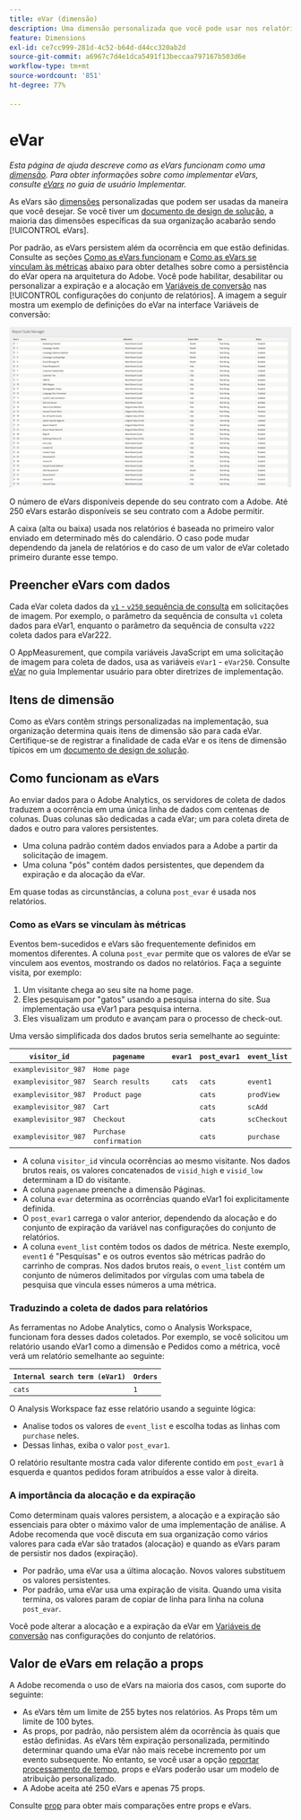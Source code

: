 ```yaml
---
title: eVar (dimensão)
description: Uma dimensão personalizada que você pode usar nos relatórios.
feature: Dimensions
exl-id: ce7cc999-281d-4c52-b64d-d44cc320ab2d
source-git-commit: a6967c7d4e1dca5491f13beccaa797167b503d6e
workflow-type: tm+mt
source-wordcount: '851'
ht-degree: 77%

---
```


# eVar

*Esta página de ajuda descreve como as eVars funcionam como uma [dimensão](overview.md). Para obter informações sobre como implementar eVars, consulte [eVars](/help/implement/vars/page-vars/evar.md) no guia de usuário Implementar.*

As eVars são [dimensões](overview.md) personalizadas que podem ser usadas da maneira que você desejar. Se você tiver um [documento de design de solução](/help/implement/prepare/solution-design.md), a maioria das dimensões específicas da sua organização acabarão sendo [!UICONTROL eVars].

Por padrão, as eVars persistem além da ocorrência em que estão definidas. Consulte as seções [Como as eVars funcionam](#how-evars-work) e [Como as eVars se vinculam às métricas](#how-evars-tie-to-metrics) abaixo para obter detalhes sobre como a persistência do eVar opera na arquitetura do Adobe. Você pode habilitar, desabilitar ou personalizar a expiração e a alocação em [Variáveis de conversão](/help/admin/tools/manage-rs/edit-settings/conversion-var-admin/conversion-var-admin.md) nas [!UICONTROL configurações do conjunto de relatórios]. A imagem a seguir mostra um exemplo de definições do eVar na interface Variáveis de conversão:

![Exemplos de eVar](assets/evars-sample.png)

O número de eVars disponíveis depende do seu contrato com a Adobe. Até 250 eVars estarão disponíveis se seu contrato com a Adobe permitir.

A caixa (alta ou baixa) usada nos relatórios é baseada no primeiro valor enviado em determinado mês do calendário. O caso pode mudar dependendo da janela de relatórios e do caso de um valor de eVar coletado primeiro durante esse tempo.

## Preencher eVars com dados

Cada eVar coleta dados da [`v1` - `v250` sequência de consulta](/help/implement/validate/query-parameters.md) em solicitações de imagem. Por exemplo, o parâmetro da sequência de consulta `v1` coleta dados para eVar1, enquanto o parâmetro da sequência de consulta `v222` coleta dados para eVar222.

O AppMeasurement, que compila variáveis JavaScript em uma solicitação de imagem para coleta de dados, usa as variáveis `eVar1` - `eVar250`. Consulte [eVar](/help/implement/vars/page-vars/evar.md) no guia Implementar usuário para obter diretrizes de implementação.

## Itens de dimensão

Como as eVars contêm strings personalizadas na implementação, sua organização determina quais itens de dimensão são para cada eVar. Certifique-se de registrar a finalidade de cada eVar e os itens de dimensão típicos em um [documento de design de solução](/help/implement/prepare/solution-design.md).

## Como funcionam as eVars

Ao enviar dados para o Adobe Analytics, os servidores de coleta de dados traduzem a ocorrência em uma única linha de dados com centenas de colunas. Duas colunas são dedicadas a cada eVar; um para coleta direta de dados e outro para valores persistentes.

* Uma coluna padrão contém dados enviados para a Adobe a partir da solicitação de imagem.
* Uma coluna &quot;pós&quot; contém dados persistentes, que dependem da expiração e da alocação da eVar.

Em quase todas as circunstâncias, a coluna `post_evar` é usada nos relatórios.

### Como as eVars se vinculam às métricas

Eventos bem-sucedidos e eVars são frequentemente definidos em momentos diferentes. A coluna `post_evar` permite que os valores de eVar se vinculem aos eventos, mostrando os dados no relatórios. Faça a seguinte visita, por exemplo:

1. Um visitante chega ao seu site na home page.
2. Eles pesquisam por &quot;gatos&quot; usando a pesquisa interna do site. Sua implementação usa eVar1 para pesquisa interna.
3. Eles visualizam um produto e avançam para o processo de check-out.

Uma versão simplificada dos dados brutos seria semelhante ao seguinte:

| `visitor_id` | `pagename` | `evar1` | `post_evar1` | `event_list` |
| --- | --- | --- | --- | --- |
| `examplevisitor_987` | `Home page` | | | |
| `examplevisitor_987` | `Search results` | `cats` | `cats` | `event1` |
| `examplevisitor_987` | `Product page` | | `cats` | `prodView` |
| `examplevisitor_987` | `Cart` | | `cats` | `scAdd` |
| `examplevisitor_987` | `Checkout` | | `cats` | `scCheckout` |
| `examplevisitor_987` | `Purchase confirmation` | | `cats` | `purchase` |

* A coluna `visitor_id` vincula ocorrências ao mesmo visitante. Nos dados brutos reais, os valores concatenados de `visid_high` e `visid_low` determinam a ID do visitante.
* A coluna `pagename` preenche a dimensão Páginas.
* A coluna `evar` determina as ocorrências quando eVar1 foi explicitamente definida.
* O `post_evar1` carrega o valor anterior, dependendo da alocação e do conjunto de expiração da variável nas configurações do conjunto de relatórios.
* A coluna `event_list` contém todos os dados de métrica. Neste exemplo, `event1` é &quot;Pesquisas&quot; e os outros eventos são métricas padrão do carrinho de compras. Nos dados brutos reais, o `event_list` contém um conjunto de números delimitados por vírgulas com uma tabela de pesquisa que vincula esses números a uma métrica.

### Traduzindo a coleta de dados para relatórios

As ferramentas no Adobe Analytics, como o Analysis Workspace, funcionam fora desses dados coletados. Por exemplo, se você solicitou um relatório usando eVar1 como a dimensão e Pedidos como a métrica, você verá um relatório semelhante ao seguinte:

| `Internal search term (eVar1)` | `Orders` |
| --- | --- |
| `cats` | `1` |

O Analysis Workspace faz esse relatório usando a seguinte lógica:

* Analise todos os valores de `event_list` e escolha todas as linhas com `purchase` neles.
* Dessas linhas, exiba o valor `post_evar1`.

O relatório resultante mostra cada valor diferente contido em `post_evar1` à esquerda e quantos pedidos foram atribuídos a esse valor à direita.

### A importância da alocação e da expiração

Como determinam quais valores persistem, a alocação e a expiração são essenciais para obter o máximo valor de uma implementação de análise. A Adobe recomenda que você discuta em sua organização como vários valores para cada eVar são tratados (alocação) e quando as eVars param de persistir nos dados (expiração).

* Por padrão, uma eVar usa a última alocação. Novos valores substituem os valores persistentes.
* Por padrão, uma eVar usa uma expiração de visita. Quando uma visita termina, os valores param de copiar de linha para linha na coluna `post_evar`.

Você pode alterar a alocação e a expiração da eVar em [Variáveis de conversão](/help/admin/tools/manage-rs/edit-settings/conversion-var-admin/conversion-var-admin.md) nas configurações do conjunto de relatórios.

## Valor de eVars em relação a props

A Adobe recomenda o uso de eVars na maioria dos casos, com suporte do seguinte:

* As eVars têm um limite de 255 bytes nos relatórios. As Props têm um limite de 100 bytes.
* As props, por padrão, não persistem além da ocorrência às quais que estão definidas. As eVars têm expiração personalizada, permitindo determinar quando uma eVar não mais recebe incremento por um evento subsequente. No entanto, se você usar a opção [reportar processamento de tempo](/help/components/vrs/vrs-report-time-processing.md), props e eVars poderão usar um modelo de atribuição personalizado.
* A Adobe aceita até 250 eVars e apenas 75 props.

Consulte [prop](prop.md) para obter mais comparações entre props e eVars.
